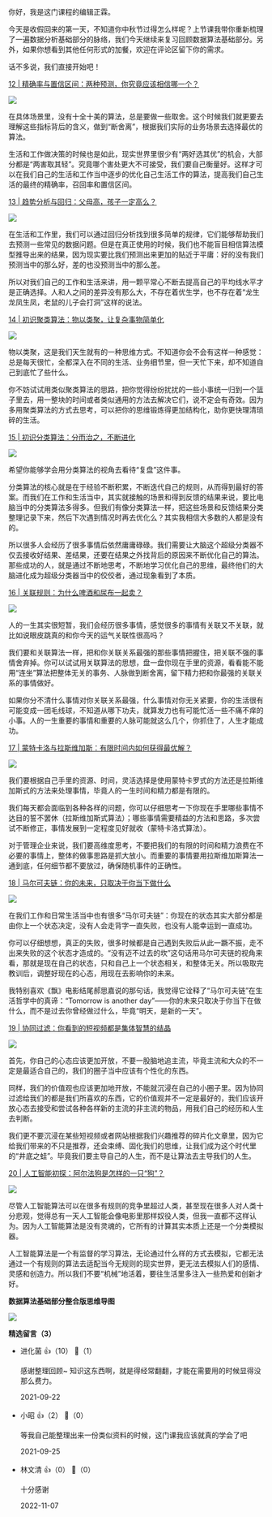 你好，我是这门课程的编辑正霖。

今天是收假回来的第一天，不知道你中秋节过得怎么样呢？上节课我带你重新梳理了一遍数据分析基础部分的脉络，我们今天继续来复习回顾数据算法基础部分。另外，如果你想看到其他任何形式的加餐，欢迎在评论区留下你的需求。

话不多说，我们直接开始吧！

[12 | 精确率与置信区间：两种预测，你究竟应该相信哪一个？](https://time.geekbang.org/column/article/410422)

![](https://static001.geekbang.org/resource/image/5f/54/5f7e01c8bbb7ba4d2b5b9d186783d654.jpg?wh=1000x462)

在具体场景里，没有十全十美的算法，总是要做一些取舍。这个时候我们就更要去理解这些指标背后的含义，做到“断舍离”，根据我们实际的业务场景去选择最优的算法。

生活和工作做决策的时候也是如此，现实世界里很少有“两好选其优”的机会，大部分都是“两害取其轻”。究竟哪个害处更大不可接受，我们要自己衡量好。这样才可以在我们自己的生活和工作当中逐步的优化自己生活工作的算法，提高我们自己生活的最终的精确率，召回率和置信区间。

[13 | 趋势分析与回归：父母高，孩子一定高么？](https://time.geekbang.org/column/article/412094)

![](https://static001.geekbang.org/resource/image/ac/f1/ac92780305a17df1c3eeb6c324af29f1.jpg?wh=850x400)

在生活和工作里，我们可以通过回归分析找到很多简单的规律，它们能够帮助我们去预测一些常见的数据问题。但是在真正使用的时候，我们也不能盲目相信算法模型推导出来的结果，因为现实要比我们预测出来更加的贴近于平庸：好的没有我们预测当中的那么好，差的也没预测当中的那么差。

所以对我们自己的工作和生活来讲，用一颗平常心不断去提高自己的平均线水平才是正确选择。人和人之间的差异没有那么大，不存在着优生学，也不存在着“龙生龙凤生凤，老鼠的儿子会打洞”这样的说法。

[14 | 初识聚类算法：物以类聚，让复杂事物简单化](https://time.geekbang.org/column/article/412828)

![](https://static001.geekbang.org/resource/image/b3/b2/b313159dfaac355dc082a5ce7d3f8db2.jpg?wh=914x480)

物以类聚，这是我们天生就有的一种思维方式。不知道你会不会有这样一种感觉：总是每天很忙，全都深入在不同的生活、业务细节里，但一天忙下来，却不知道自己到底忙了些什么。

你不妨试试用类似聚类算法的思路，把你觉得纷纷扰扰的一些小事统一归到一个篮子里去，用一整块的时间或者类似通用的方法去解决它们，说不定会有奇效。因为多用聚类算法的方式去思考，可以把你的思维锻炼得更加结构化，助你更快理清琐碎的生活。

[15 | 初识分类算法：分而治之，不断进化](https://time.geekbang.org/column/article/413734)

![](https://static001.geekbang.org/resource/image/a1/57/a1faa2a34d02cbf417fc746389b8a357.jpg?wh=956x532)

希望你能够学会用分类算法的视角去看待“复盘”这件事。

分类算法的核心就是在于经验不断积累，不断迭代自己的规则，从而得到最好的答案。而我们在工作和生活当中，其实就接触的场景和得到反馈的结果来说，要比电脑当中的分类算法多得多。但我们有像分类算法一样，把这些场景和反馈结果分类整理记录下来，然后下次遇到情况时再去优化么？其实我相信大多数的人都是没有的。

所以很多人会经历了很多事情后依然庸庸碌碌。我们需要让大脑这个超级分类器不仅去接收好结果、差结果，还要在结果之外找背后的原因来不断优化自己的算法。那些成功的人，就是通过不断地思考，不断地学习优化自己的思维，最终他们的大脑进化成为超级分类器当中的佼佼者，通过现象看到了本质。

[16 | 关联规则：为什么啤酒和尿布一起卖？](https://time.geekbang.org/column/article/414442)

![](https://static001.geekbang.org/resource/image/e1/ec/e12bb7bb732fb20639a06d28e3cf83ec.jpg?wh=846x494)

人的一生其实很短暂，我们会经历很多事情，感觉很多的事情有关联又不关联，就比如说眼皮跳真的和你今天的运气关联性很高吗？

我们要和关联算法一样，把和你关联关系最强的那些事情把握住，把关联不强的事情舍弃掉。你可以试试用关联算法的思想，盘一盘你现在手里的资源，看看能不能用“连坐”算法把整体无关的事务、人脉做到断舍离，留下精力把和你最强的关联关系的事情做好。

如果你分不清什么事情对你关联关系最强，什么事情对你无关紧要，你的生活很有可能变成一团毛线球，不知道从哪下功夫，就算发力也有可能忙活一些不痛不痒的小事。人的一生重要的事情和重要的人脉可能就这么几个，你抓住了，人生才能成功。

[17 | 蒙特卡洛与拉斯维加斯：有限时间内如何获得最优解？](https://time.geekbang.org/column/article/415120)

![](https://static001.geekbang.org/resource/image/9b/af/9b49dddbc3bef1536bbda44a030ab9af.jpg?wh=998x484)

我们要根据自己手里的资源、时间，灵活选择是使用蒙特卡罗式的方法还是拉斯维加斯式的方法来处理事情，毕竟人的一生时间和精力都是有限的。

我们每天都会面临到各种各样的问题，你可以仔细思考一下你现在手里哪些事情不达目的誓不罢休（拉斯维加斯式算法）；哪些事情需要精益的方法和思路，多次尝试不断修正，事情发展到一定程度见好就收（蒙特卡洛式算法）。

对于管理企业来说，我们要高维度思考，不要把我们的有限的时间和精力浪费在不必要的事情上，整体的做事思路是抓大放小。而重要的事情要用拉斯维加斯算法一通到底，任何细节都不要放过，确保随机事件的正确性。

[18 | 马尔可夫链：你的未来，只取决于你当下做什么](https://time.geekbang.org/column/article/415893)

![](https://static001.geekbang.org/resource/image/be/dd/bef6b35fb5045224ec88be4f497c2fdd.jpg?wh=970x476)

在我们工作和日常生活当中也有很多“马尔可夫链”：你现在的状态其实大部分都是由你上一个状态决定，没有人会走背字一直失败，也没有人能幸运到一直成功。

你可以仔细想想，真正的失败，很多时候都是自己遇到失败后从此一蹶不振，走不出来失败的这个状态才造成的。“没有迈不过去的坎”这句话用马尔可夫链的视角来看，那就是现在自己的状态，只和自己上一个状态相关，和整体无关。所以吸取完教训后，调整好现在的心态，用现在去影响你的未来。

我特别喜欢《飘》电影结尾郝思嘉说的那句话，我觉得它诠释了“马尔可夫链”在生活哲学中的真谛：“Tomorrow is another day”——你的未来只取决于你当下在做什么，而不是过去你曾经做过什么，毕竟“明天，是新的一天”。

[19 | 协同过滤：你看到的短视频都是集体智慧的结晶](https://time.geekbang.org/column/article/416739)

![](https://static001.geekbang.org/resource/image/ff/3e/ffd367bca773d039e70116f25571383e.jpg?wh=948x496)

首先，你自己的心态应该更加开放，不要一股脑地追主流，毕竟主流和大众的不一定是最适合自己的，我们的圈子当中应该有个性化的东西。

同样，我们的价值观也应该更加地开放，不能就沉浸在自己的小圈子里。因为协同过滤给我们的都是我们所喜欢的东西，它的价值观并不一定是最好的，我们应该开放心态去接受和尝试各种各样新的主流的非主流的物品，用我们自己的经历和人生去判断。

我们更不要沉浸在某些短视频或者网站根据我们兴趣推荐的碎片化文章里，因为它给我们带来的不只是推荐，还会束缚、固化我们的思维，让我们成为这个时代里的“井底之蛙”。毕竟我们要主导自己的人生，而不是让算法去主导我们的人生。

[20 | 人工智能初探：阿尔法狗是怎样的一只“狗”？](https://time.geekbang.org/column/article/417460)

![](https://static001.geekbang.org/resource/image/a2/70/a259364b03fa6d0a2461553e7ba70270.jpg?wh=1024x466)

尽管人工智能算法可以在很多有规则的竞争里超过人类，甚至现在很多人对人类十分悲观，觉得总有一天人工智能会像电影里那样奴役人类，但我一直都不这样认为。因为人工智能算法是没有灵魂的，它所有的计算其实本质上还是一个分类模拟器。

人工智能算法是一个有监督的学习算法，无论通过什么样的方式去模拟，它都无法通过一个有规则的算法去适配当今无规则的现实世界，更无法去模拟人们的感情、灵感和创造力。所以我们不要“机械”地活着，要往生活里多注入一些热爱和创新才好。

**数据算法基础部分整合版思维导图**

![](https://static001.geekbang.org/resource/image/14/2e/140742e1a3e67e1cab3781746f81412e.jpg?wh=2724x2000)
<div><strong>精选留言（3）</strong></div><ul>
<li><span>进化菌</span> 👍（10） 💬（1）<p>感谢整理回顾~
知识这东西啊，就是得经常翻翻，才能在需要用的时候显得没那么费力。</p>2021-09-22</li><br/><li><span>小昭</span> 👍（2） 💬（0）<p>等我自己能整理出来一份类似资料的时候，这门课我应该就真的学会了吧</p>2021-09-25</li><br/><li><span>林文清</span> 👍（0） 💬（0）<p>十分感谢</p>2022-11-07</li><br/>
</ul>